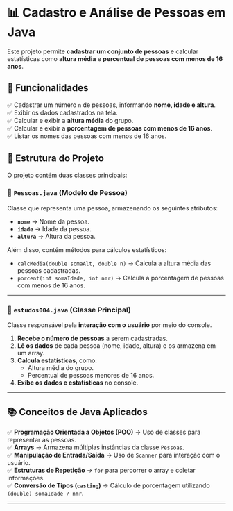 # 📊 Cadastro e Análise de Pessoas em Java  

Este projeto permite **cadastrar um conjunto de pessoas** e calcular estatísticas como **altura média** e **percentual de pessoas com menos de 16 anos**.  

## 📌 Funcionalidades  
✅ Cadastrar um número `n` de pessoas, informando **nome, idade e altura**.  
✅ Exibir os dados cadastrados na tela.  
✅ Calcular e exibir a **altura média** do grupo.  
✅ Calcular e exibir a **porcentagem de pessoas com menos de 16 anos**.  
✅ Listar os nomes das pessoas com menos de 16 anos.  

## 📂 Estrutura do Projeto  
O projeto contém duas classes principais:  

### 🔹 `Pessoas.java` (Modelo de Pessoa)  
Classe que representa uma pessoa, armazenando os seguintes atributos:  
- **`nome`** → Nome da pessoa.  
- **`idade`** → Idade da pessoa.  
- **`altura`** → Altura da pessoa.  

Além disso, contém métodos para cálculos estatísticos:  
- `calcMedia(double somaAlt, double n)` → Calcula a altura média das pessoas cadastradas.  
- `porcent(int somaIdade, int nmr)` → Calcula a porcentagem de pessoas com menos de 16 anos.  

---

### 🔹 `estudos004.java` (Classe Principal)  
Classe responsável pela **interação com o usuário** por meio do console.  

1. **Recebe o número de pessoas** a serem cadastradas.  
2. **Lê os dados** de cada pessoa (nome, idade, altura) e os armazena em um array.  
3. **Calcula estatísticas**, como:  
   - Altura média do grupo.  
   - Percentual de pessoas menores de 16 anos.  
4. **Exibe os dados e estatísticas** no console.  

---

## 📚 Conceitos de Java Aplicados  
✅ **Programação Orientada a Objetos (POO)** → Uso de classes para representar as pessoas.  
✅ **Arrays** → Armazena múltiplas instâncias da classe `Pessoas`.  
✅ **Manipulação de Entrada/Saída** → Uso de `Scanner` para interação com o usuário.  
✅ **Estruturas de Repetição** → `for` para percorrer o array e coletar informações.  
✅ **Conversão de Tipos (`casting`)** → Cálculo de porcentagem utilizando `(double) somaIdade / nmr`.  

---

